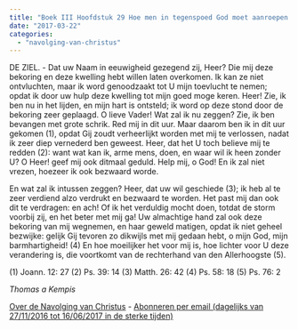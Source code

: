 ```yaml
---
title: "Boek III Hoofdstuk 29 Hoe men in tegenspoed God moet aanroepen en zegenen"
date: "2017-03-22"
categories: 
  - "navolging-van-christus"
---
```


DE ZIEL. - Dat uw Naam in eeuwigheid gezegend zij, Heer? Die mij deze bekoring en deze kwelling hebt willen laten overkomen. Ik kan ze niet ontvluchten, maar ik word genoodzaakt tot U mijn toevlucht te nemen; opdat ik door uw hulp deze kwelling tot mijn goed moge keren. Heer! Zie, ik ben nu in het lijden, en mijn hart is ontsteld; ik word op deze stond door de bekoring zeer geplaagd. O lieve Vader! Wat zal ik nu zeggen? Zie, ik ben bevangen met grote schrik. Red mij in dit uur. Maar daarom ben ik in dit uur gekomen (1), opdat Gij zoudt verheerlijkt worden met mij te verlossen, nadat ik zeer diep vernederd ben geweest. Heer, dat het U toch believe mij te redden (2): want wat kan ik, arme mens, doen, en waar wil ik heen zonder U? O Heer! geef mij ook ditmaal geduld. Help mij, o God! En ik zal niet vrezen, hoezeer ik ook bezwaard worde.

En wat zal ik intussen zeggen? Heer, dat uw wil geschiede (3); ik heb al te zeer verdiend alzo verdrukt en bezwaard te worden. Het past mij dan ook dit te verdragen: en ach! Of ik het verduldig mocht doen, totdat de storm voorbij zij, en het beter met mij ga! Uw almachtige hand zal ook deze bekoring van mij wegnemen, en haar geweld matigen, opdat ik niet geheel bezwijke: gelijk Gij tevoren zo dikwijls met mij gedaan hebt, o mijn God, mijn barmhartigheid! (4) En hoe moeilijker het voor mij is, hoe lichter voor U deze verandering is, die voortkomt van de rechterhand van den Allerhoogste (5).

(1) Joann. 12: 27 (2) Ps. 39: 14 (3) Matth. 26: 42 (4) Ps. 58: 18 (5) Ps. 76: 2

_Thomas a Kempis_

[Over de Navolging van Christus](/blog/de-navolging-van-christus-in-de-sterke-tijden/) - [Abonneren per email (dagelijks van 27/11/2016 tot 16/06/2017 in de sterke tijden)](http://eepurl.com/cg9VGT)
